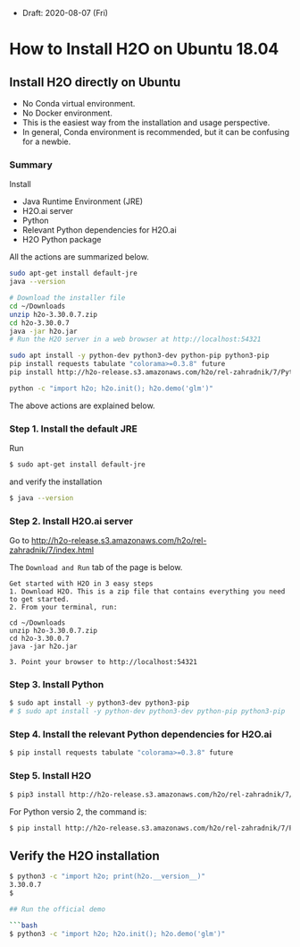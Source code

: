 * Draft: 2020-08-07 (Fri)

# How to Install H2O on Ubuntu 18.04

## Install H2O directly on Ubuntu
* No Conda virtual environment.
* No Docker environment.
* This is the easiest way from the installation and usage perspective.
* In general, Conda environment is recommended, but it can be confusing for a newbie.

### Summary
Install
* Java Runtime Environment (JRE)
* H2O.ai server
* Python
* Relevant Python dependencies for H2O.ai
* H2O Python package

All the actions are summarized below.
```bash
sudo apt-get install default-jre
java --version

# Download the installer file
cd ~/Downloads
unzip h2o-3.30.0.7.zip
cd h2o-3.30.0.7
java -jar h2o.jar
# Run the H2O server in a web browser at http://localhost:54321

sudo apt install -y python-dev python3-dev python-pip python3-pip
pip install requests tabulate "colorama>=0.3.8" future
pip install http://h2o-release.s3.amazonaws.com/h2o/rel-zahradnik/7/Python/h2o-3.30.0.7-py2.py3-none-any.whl

python -c "import h2o; h2o.init(); h2o.demo('glm')"
```
The above actions are explained below.

### Step 1. Install the default JRE
Run

```bash
$ sudo apt-get install default-jre
```

and verify the installation

```bash
$ java --version
```

### Step 2. Install H2O.ai server
Go to http://h2o-release.s3.amazonaws.com/h2o/rel-zahradnik/7/index.html

The `Download and Run` tab of the page is below.
```
Get started with H2O in 3 easy steps
1. Download H2O. This is a zip file that contains everything you need to get started.
2. From your terminal, run:

cd ~/Downloads
unzip h2o-3.30.0.7.zip
cd h2o-3.30.0.7
java -jar h2o.jar

3. Point your browser to http://localhost:54321 
```

### Step 3. Install Python
```bash
$ sudo apt install -y python3-dev python3-pip
# $ sudo apt install -y python-dev python3-dev python-pip python3-pip
```

### Step 4. Install the relevant Python dependencies for H2O.ai
```bash
$ pip install requests tabulate "colorama>=0.3.8" future
```

### Step 5. Install H2O
```bash
$ pip3 install http://h2o-release.s3.amazonaws.com/h2o/rel-zahradnik/7/Python/h2o-3.30.0.7-py2.py3-none-any.whl
```
For Python versio 2, the command is:
```bash
$ pip install http://h2o-release.s3.amazonaws.com/h2o/rel-zahradnik/7/Python/h2o-3.30.0.7-py2.py3-none-any.whl
```

## Verify the H2O installation
```bash
$ python3 -c "import h2o; print(h2o.__version__)"
3.30.0.7
$

## Run the official demo

```bash
$ python3 -c "import h2o; h2o.init(); h2o.demo('glm')"
```
